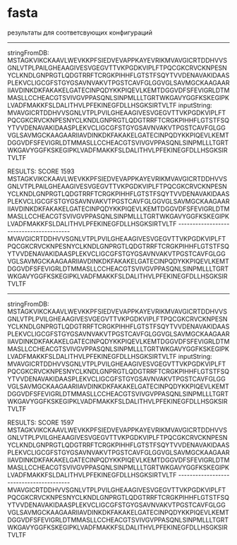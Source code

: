 # fasta
результаты для соответсвующих конфигураций

*********************************
stringFromDB:
MSTAGKVIKCKAAVLWEVKKPFSIEDVEVAPPKAYEVRIKMVAVGICRTDDHVVSGNLVTPLPAILGHEAAGIVESVGEGVTTVKPGDKVIPLFTPQCGKCRVCKNPESNYCLKNDLGNPRGTLQDGTRRFTCRGKPIHHFLGTSTFSQYTVVDENAVAKIDAASPLEKVCLIGCGFSTGYGSAVNVAKVTPGSTCAVFGLGGVGLSAVMGCKAAGAARIIAVDINKDKFAKAKELGATECINPQDYKKPIQEVLKEMTDGGVDFSFEVIGRLDTMMASLLCCHEACGTSVIVGVPPASQNLSINPMLLLTGRTWKGAVYGGFKSKEGIPKLVADFMAKKFSLDALITHVLPFEKINEGFDLLHSGKSIRTVLTF
inputString:
MVAVGICRTDDHVVSGNLVTPLPVILGHEAAGIVESVGEGVTTVKPGDKVIPLFTPQCGKCRVCKNPESNYCLKNDLGNPRGTLQDGTRRFTCRGKPIHHFLGTSTFSQYTVVDENAVAKIDAASPLEKVCLIGCGFSTGYGSAVNVAKVTPGSTCAVFGLGGVGLSAVMGCKAAGAARIIAVDINKDKFAKAKELGATECINPQDYKKPIQEVLKEMTDGGVDFSFEVIGRLDTMMASLLCCHEACGTSVIVGVPPASQNLSINPMLLLTGRTWKGAVYGGFKSKEGIPKLVADFMAKKFSLDALITHVLPFEKINEGFDLLHSGKSIRTVLTF

RESULTS:
SCORE 1593
MSTAGKVIKCKAAVLWEVKKPFSIEDVEVAPPKAYEVRIKMVAVGICRTDDHVVSGNLVTPLPAILGHEAAGIVESVGEGVTTVKPGDKVIPLFTPQCGKCRVCKNPESNYCLKNDLGNPRGTLQDGTRRFTCRGKPIHHFLGTSTFSQYTVVDENAVAKIDAASPLEKVCLIGCGFSTGYGSAVNVAKVTPGSTCAVFGLGGVGLSAVMGCKAAGAARIIAVDINKDKFAKAKELGATECINPQDYKKPIQEVLKEMTDGGVDFSFEVIGRLDTMMASLLCCHEACGTSVIVGVPPASQNLSINPMLLLTGRTWKGAVYGGFKSKEGIPKLVADFMAKKFSLDALITHVLPFEKINEGFDLLHSGKSIRTVLTF
----------------------------------------MVAVGICRTDDHVVSGNLVTPLPVILGHEAAGIVESVGEGVTTVKPGDKVIPLFTPQCGKCRVCKNPESNYCLKNDLGNPRGTLQDGTRRFTCRGKPIHHFLGTSTFSQYTVVDENAVAKIDAASPLEKVCLIGCGFSTGYGSAVNVAKVTPGSTCAVFGLGGVGLSAVMGCKAAGAARIIAVDINKDKFAKAKELGATECINPQDYKKPIQEVLKEMTDGGVDFSFEVIGRLDTMMASLLCCHEACGTSVIVGVPPASQNLSINPMLLLTGRTWKGAVYGGFKSKEGIPKLVADFMAKKFSLDALITHVLPFEKINEGFDLLHSGKSIRTVLTF

*********************************
stringFromDB:
MSTAGKVIKCKAAVLWEVKKPFSIEDVEVAPPKAYEVRIKMVAVGICRTDDHVVSGNLVTPLPVILGHEAAGIVESVGEGVTTVKPGDKVIPLFTPQCGKCRVCKNPESNYCLKNDLGNPRGTLQDGTRRFTCRGKPIHHFLGTSTFSQYTVVDENAVAKIDAASPLEKVCLIGCGFSTGYGSAVNVAKVTPGSTCAVFGLGGVGLSAVMGCKAAGAARIIAVDINKDKFAKAKELGATECINPQDYKKPIQEVLKEMTDGGVDFSFEVIGRLDTMMASLLCCHEACGTSVIVGVPPASQNLSINPMLLLTGRTWKGAVYGGFKSKEGIPKLVADFMAKKFSLDALITHVLPFEKINEGFDLLHSGKSIRTVLTF
inputString:
MVAVGICRTDDHVVSGNLVTPLPVILGHEAAGIVESVGEGVTTVKPGDKVIPLFTPQCGKCRVCKNPESNYCLKNDLGNPRGTLQDGTRRFTCRGKPIHHFLGTSTFSQYTVVDENAVAKIDAASPLEKVCLIGCGFSTGYGSAVNVAKVTPGSTCAVFGLGGVGLSAVMGCKAAGAARIIAVDINKDKFAKAKELGATECINPQDYKKPIQEVLKEMTDGGVDFSFEVIGRLDTMMASLLCCHEACGTSVIVGVPPASQNLSINPMLLLTGRTWKGAVYGGFKSKEGIPKLVADFMAKKFSLDALITHVLPFEKINEGFDLLHSGKSIRTVLTF

RESULTS:
SCORE 1597
MSTAGKVIKCKAAVLWEVKKPFSIEDVEVAPPKAYEVRIKMVAVGICRTDDHVVSGNLVTPLPVILGHEAAGIVESVGEGVTTVKPGDKVIPLFTPQCGKCRVCKNPESNYCLKNDLGNPRGTLQDGTRRFTCRGKPIHHFLGTSTFSQYTVVDENAVAKIDAASPLEKVCLIGCGFSTGYGSAVNVAKVTPGSTCAVFGLGGVGLSAVMGCKAAGAARIIAVDINKDKFAKAKELGATECINPQDYKKPIQEVLKEMTDGGVDFSFEVIGRLDTMMASLLCCHEACGTSVIVGVPPASQNLSINPMLLLTGRTWKGAVYGGFKSKEGIPKLVADFMAKKFSLDALITHVLPFEKINEGFDLLHSGKSIRTVLTF
----------------------------------------MVAVGICRTDDHVVSGNLVTPLPVILGHEAAGIVESVGEGVTTVKPGDKVIPLFTPQCGKCRVCKNPESNYCLKNDLGNPRGTLQDGTRRFTCRGKPIHHFLGTSTFSQYTVVDENAVAKIDAASPLEKVCLIGCGFSTGYGSAVNVAKVTPGSTCAVFGLGGVGLSAVMGCKAAGAARIIAVDINKDKFAKAKELGATECINPQDYKKPIQEVLKEMTDGGVDFSFEVIGRLDTMMASLLCCHEACGTSVIVGVPPASQNLSINPMLLLTGRTWKGAVYGGFKSKEGIPKLVADFMAKKFSLDALITHVLPFEKINEGFDLLHSGKSIRTVLTF

